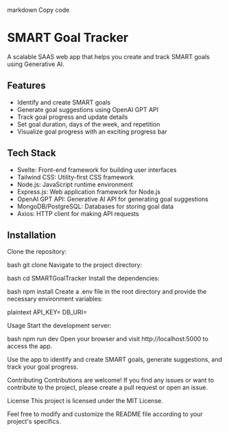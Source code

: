 markdown
Copy code
# SMART Goal Tracker

A scalable SAAS web app that helps you create and track SMART goals using Generative AI.

## Features

- Identify and create SMART goals
- Generate goal suggestions using OpenAI GPT API
- Track goal progress and update details
- Set goal duration, days of the week, and repetition
- Visualize goal progress with an exciting progress bar

## Tech Stack

- Svelte: Front-end framework for building user interfaces
- Tailwind CSS: Utility-first CSS framework
- Node.js: JavaScript runtime environment
- Express.js: Web application framework for Node.js
- OpenAI GPT API: Generative AI API for generating goal suggestions
- MongoDB/PostgreSQL: Databases for storing goal data
- Axios: HTTP client for making API requests

## Installation

Clone the repository:

bash
git clone <repository-url>
Navigate to the project directory:

bash
cd SMARTGoalTracker
Install the dependencies:

bash
npm install
Create a .env file in the root directory and provide the necessary environment variables:

plaintext
API_KEY=<your-openai-api-key>
DB_URI=<your-database-connection-uri>

Usage
Start the development server:

bash
npm run dev
Open your browser and visit http://localhost:5000 to access the app.

Use the app to identify and create SMART goals, generate suggestions, and track your goal progress.

Contributing
Contributions are welcome! If you find any issues or want to contribute to the project, please create a pull request or open an issue.

License
This project is licensed under the MIT License.

Feel free to modify and customize the README file according to your project's specifics.
